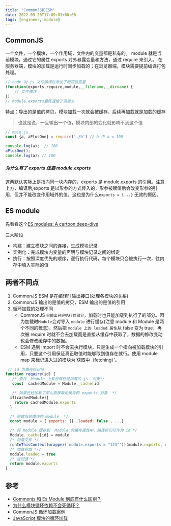 ```yaml
---
title: 'CommonJS和ESM'
date: 2022-09-20T17:09:03+08:00
tags: [engineer, module]
---
```


## CommonJS

一个文件，一个模块，一个作用域，文件内的变量都是私有的。
module 就是当前模块，通过它的属性 exports 对外暴露变量和方法，通过 require 来引入。
在服务器端，模块的加载是运行时同步加载的；在浏览器端，模块需要提前编译打包处理。

```JavaScript
// node 对 js 文件编译后添加了呃顶层变量
(function(exports,require,module,__filename,__dirname) {
	// 文件模块
})
// module.exports最终返给了调用方
```

特点：导出的是值的拷贝，模块加载一次就会被缓存，后续再加载就是加载的缓存

> 也就是说，一旦输出一个值，模块内部的变化就影响不到这个值

```JavaScript
// main.js
const {a, aPlusOne} = require('./b') // b 中 a = 100

console.log(a);  // 100
aPlusOne();
console.log(a); // 100
```

##### 为什么有了 exports 还要 module.exports

这两默认实际上是指向同一块内存的，exports 是 module.exports 的引用。注意上方，编译后,exports 是以形参的方式传入的，形参被赋值后会改变形参的引用，但并不能改变作用域外的值。这也是为什么`exports = {...}` 无效的原因。

## ES module

先看看这个[ES modules: A cartoon deep-dive](https://hacks.mozilla.org/2018/03/es-modules-a-cartoon-deep-dive/)

三大阶段

- 构建：建立模块之间的连接，生成模块记录
- 实例化：完成模块内变量的声明与模块记录之间的绑定
- 执行：按照深度优先的顺序，逐行执行代码，每个模块只会被执行一次，往内存中填入实际的值

## 两者不同点

1. CommonJS ESM 是在编译时输出接口(处理各模块的关系)
2. CommonJS 输出的是值的拷贝，ESM 输出的是值的引用
3. 循环加载的处理不同
   - CommonJS `只输出已经执行的部分`，加载时也只能加载到执行了的部分。因为加载时`Module`会对导入 `module` 进行缓存(注意 module 和 Module 是两个不同的概念)，然后把 `module 上的 loaded 属性`从 false 变为 true，再次被 require 时就不会去加载而是直接从缓存中获取了，数据的修改变动也会修改缓存中的数据。
   - ESM 遇到 import 时不会去执行模块，只是生成一个指向被加载模块的引用，只要这个引用保证真正取值时能够取到值存在就行。使用 module map 来标记进入过的模块为‘获取中（fetching）’。

```JavaScript
 // id 为路径标识符
function require(id) {
   /* 查找  Module 上有没有已经加载的 js  对象*/
   const  cachedModule = Module._cache[id]

   /* 如果已经加载了那么直接取走缓存的 exports 对象  */
  if(cachedModule){
    return cachedModule.exports
  }

  /* 创建当前模块的 module  */
  const module = { exports: {} ,loaded: false , ...}

  /* 将 module 缓存到  Module 的缓存属性中，路径标识符作为 id */
  Module._cache[id] = module
  /* 加载文件 */
  runInThisContext(wrapper('module.exports = "123"'))(module.exports, require, module, __filename, __dirname)
  /* 加载完成 *//
  module.loaded = true
  /* 返回值 */
  return module.exports
}
```

## 参考

- [Commonjs 和 Es Module 到底有什么区别？](https://mp.weixin.qq.com/s/6VncXyYo_UKxymvsUJyY5w)
- [为什么模块循环依赖不会死循环？](https://mp.weixin.qq.com/s/t-TUAzL0q0oK7HsDVQRNMw)
- [CommonJS 循环加载案例](https://nodejs.org/api/modules.html#modules_cycles)
- [JavaScript 模块的循环加载](http://www.ruanyifeng.com/blog/2015/11/circular-dependency.html)
